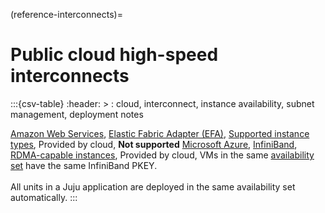 (reference-interconnects)=
# Public cloud high-speed interconnects

:::{csv-table}
:header: >
: cloud, interconnect, instance availability, subnet management, deployment notes

[Amazon Web Services](https://aws.amazon.com/), [Elastic Fabric Adapter (EFA)](https://aws.amazon.com/hpc/efa/), [Supported instance types](https://docs.aws.amazon.com/AWSEC2/latest/UserGuide/efa.html#efa-instance-types), Provided by cloud, **Not supported** <!-- [Manual setup documentation](https://docs.aws.amazon.com/AWSEC2/latest/UserGuide/efa-start.html) -->
[Microsoft Azure](https://portal.azure.com), [InfiniBand](https://learn.microsoft.com/en-us/azure/virtual-machines/setup-infiniband), [RDMA-capable instances](https://learn.microsoft.com/en-us/azure/virtual-machines/setup-infiniband#rdma-capable-instances), Provided by cloud, VMs in the same [availability set](https://learn.microsoft.com/en-us/azure/virtual-machines/availability-set-overview) have the same InfiniBand PKEY.<br><br>All units in a Juju application are deployed in the same availability set automatically.
:::
